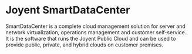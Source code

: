<!--
    This Source Code Form is subject to the terms of the Mozilla Public
    License, v. 2.0. If a copy of the MPL was not distributed with this
    file, You can obtain one at http://mozilla.org/MPL/2.0/.
-->

<!--
    Copyright (c) 2014, Joyent, Inc.
-->

# Joyent SmartDataCenter

SmartDataCenter is a complete cloud management solution for server and network
virtualization, operations management and customer self-service. It is the
software that runs the Joyent Public Cloud and can be used to provide public,
private, and hybrid clouds on customer premises.
